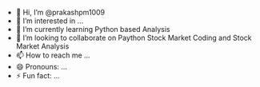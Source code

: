 - 👋 Hi, I’m @prakashpm1009
- 👀 I’m interested in ...
- 🌱 I’m currently learning Python based Analysis
- 💞️ I’m looking to collaborate on Paython Stock Market Coding and Stock Market Analysis
- 📫 How to reach me ...
- 😄 Pronouns: ...
- ⚡ Fun fact: ...

<!---
prakashpm1009/prakashpm1009 is a ✨ special ✨ repository because its `README.md` (this file) appears on your GitHub profile.
You can click the Preview link to take a look at your changes.
--->

